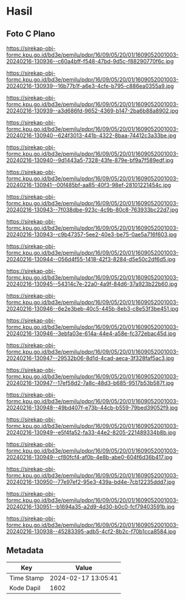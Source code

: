 # Hasil

## Foto C Plano

https://sirekap-obj-formc.kpu.go.id/bd3e/pemilu/pdpr/16/09/05/20/01/1609052001003-20240216-130936--c60a4bff-f548-47bd-9d5c-f88290770f6c.jpg

https://sirekap-obj-formc.kpu.go.id/bd3e/pemilu/pdpr/16/09/05/20/01/1609052001003-20240216-130939--16b77b1f-a6e3-4cfe-b795-c886ea0355a9.jpg

https://sirekap-obj-formc.kpu.go.id/bd3e/pemilu/pdpr/16/09/05/20/01/1609052001003-20240216-130939--a3d686fd-9652-4369-b147-2ba6b88a8902.jpg

https://sirekap-obj-formc.kpu.go.id/bd3e/pemilu/pdpr/16/09/05/20/01/1609052001003-20240216-130940--624f3013-441b-4322-8baa-74412c3a33be.jpg

https://sirekap-obj-formc.kpu.go.id/bd3e/pemilu/pdpr/16/09/05/20/01/1609052001003-20240216-130940--9d1443a5-7328-43fe-879e-bf9a7f589edf.jpg

https://sirekap-obj-formc.kpu.go.id/bd3e/pemilu/pdpr/16/09/05/20/01/1609052001003-20240216-130941--00f485bf-aa85-40f3-98ef-28101221454c.jpg

https://sirekap-obj-formc.kpu.go.id/bd3e/pemilu/pdpr/16/09/05/20/01/1609052001003-20240216-130943--7f038dbe-923c-4c9b-80c8-763933bc22d7.jpg

https://sirekap-obj-formc.kpu.go.id/bd3e/pemilu/pdpr/16/09/05/20/01/1609052001003-20240216-130943--c9b47357-5ee2-40e3-be75-0ae5a716f603.jpg

https://sirekap-obj-formc.kpu.go.id/bd3e/pemilu/pdpr/16/09/05/20/01/1609052001003-20240216-130944--056d4f55-1418-42f3-8284-d5e50c2df6d5.jpg

https://sirekap-obj-formc.kpu.go.id/bd3e/pemilu/pdpr/16/09/05/20/01/1609052001003-20240216-130945--54314c7e-22a0-4a9f-84d6-37a923b22b60.jpg

https://sirekap-obj-formc.kpu.go.id/bd3e/pemilu/pdpr/16/09/05/20/01/1609052001003-20240216-130946--6e2e3beb-40c5-445b-8eb3-c8e53f3be451.jpg

https://sirekap-obj-formc.kpu.go.id/bd3e/pemilu/pdpr/16/09/05/20/01/1609052001003-20240216-130946--3ebfa03e-614a-44e4-a58e-fc372ebac45d.jpg

https://sirekap-obj-formc.kpu.go.id/bd3e/pemilu/pdpr/16/09/05/20/01/1609052001003-20240216-130947--29532b06-8d1d-4cad-aeca-3f328faf5ac3.jpg

https://sirekap-obj-formc.kpu.go.id/bd3e/pemilu/pdpr/16/09/05/20/01/1609052001003-20240216-130947--17ef58d2-7a8c-48d3-b685-9517b53b587f.jpg

https://sirekap-obj-formc.kpu.go.id/bd3e/pemilu/pdpr/16/09/05/20/01/1609052001003-20240216-130948--49bd407f-e73b-44cb-b559-79bed39052f9.jpg

https://sirekap-obj-formc.kpu.go.id/bd3e/pemilu/pdpr/16/09/05/20/01/1609052001003-20240216-130949--e5f4fa52-fa33-44e2-8205-221489334b8b.jpg

https://sirekap-obj-formc.kpu.go.id/bd3e/pemilu/pdpr/16/09/05/20/01/1609052001003-20240216-130949--cf80fcf4-af0b-4e8b-abe0-604f6d36b417.jpg

https://sirekap-obj-formc.kpu.go.id/bd3e/pemilu/pdpr/16/09/05/20/01/1609052001003-20240216-130950--77e97ef2-95e3-439a-bd4e-7cb12235ddd7.jpg

https://sirekap-obj-formc.kpu.go.id/bd3e/pemilu/pdpr/16/09/05/20/01/1609052001003-20240216-130951--b1694a35-a2d9-4d30-b0c0-fcf79403591b.jpg

https://sirekap-obj-formc.kpu.go.id/bd3e/pemilu/pdpr/16/09/05/20/01/1609052001003-20240216-130938--45283395-adb5-4cf2-8b2c-f70b1cca8584.jpg


## Metadata

| Key        | Value               |
| ---------- | ------------------- |
| Time Stamp | 2024-02-17 13:05:41 |
| Kode Dapil | 1602                |



